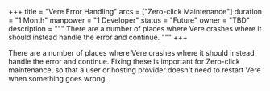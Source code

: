 +++
title = "Vere Error Handling"
arcs = ["Zero-click Maintenance"]
duration = "1 Month"
manpower = "1 Developer"
status = "Future"
owner = "TBD"
description = """
There are a number of places where Vere crashes where it should instead handle the error and continue.
"""
+++

There are a number of places where Vere crashes where it should instead handle the error and continue.  Fixing these is important for Zero-click maintenance, so that a user or hosting provider doesn't need to restart Vere when something goes wrong.
